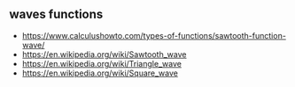 waves functions
---------------

- https://www.calculushowto.com/types-of-functions/sawtooth-function-wave/
- https://en.wikipedia.org/wiki/Sawtooth_wave
- https://en.wikipedia.org/wiki/Triangle_wave
- https://en.wikipedia.org/wiki/Square_wave